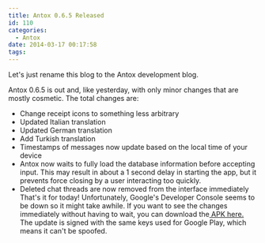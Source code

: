 ```yaml
---
title: Antox 0.6.5 Released
id: 110
categories:
  - Antox
date: 2014-03-17 00:17:58
tags:
---
```


Let's just rename this blog to the Antox development blog.

Antox 0.6.5 is out and, like yesterday, with only minor changes that are mostly cosmetic. The total changes are:

*   Change receipt icons to something less arbitrary
*   Updated Italian translation
*   Updated German translation
*   Add Turkish translation
*   Timestamps of messages now update based on the local time of your device
*   Antox now waits to fully load the database information before accepting input. This may result in about a 1 second delay in starting the app, but it prevents force closing by a user interacting too quickly.
*   Deleted chat threads are now removed from the interface immediately
That's it for today! Unfortunately, Google's Developer Console seems to be down so it might take awhile. If you want to see the changes immediately without having to wait, you can download the[ APK here.](http://vexx.us/Clients/Antox/antox-0.6.5.apk) The update is signed with the same keys used for Google Play, which means it can't be spoofed.
